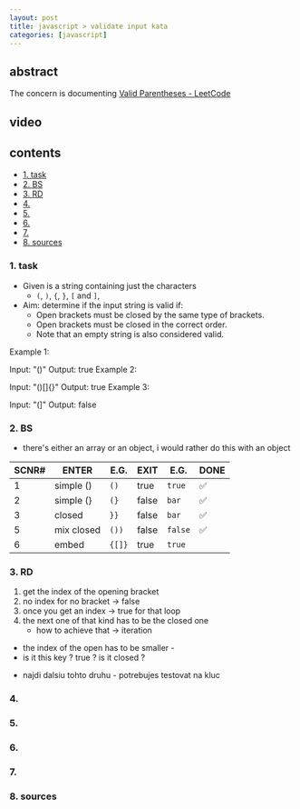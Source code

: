 ```yaml
---
layout: post
title: javascript > validate input kata
categories: [javascript]
---
```

## abstract
The concern is documenting [Valid Parentheses - LeetCode](https://leetcode.com/problems/valid-parentheses/)


## video
## contents
<!-- TOC -->

- [1. task](#1-task)
- [2. BS](#2-bs)
- [3. RD](#3-rd)
- [4.](#4)
- [5.](#5)
- [6.](#6)
- [7.](#7)
- [8. sources](#8-sources)

<!-- /TOC -->

### 1. task
* Given is a string containing just the characters 
    * `(`, `)`, `{`, `}`, `[` and `]`, 
* Aim: determine if the input string is valid if:
    * Open brackets must be closed by the same type of brackets.
    * Open brackets must be closed in the correct order.
    * Note that an empty string is also considered valid.

Example 1:

Input: "()"
Output: true
Example 2:

Input: "()[]{}"
Output: true
Example 3:

Input: "(]"
Output: false

### 2. BS
* there's either an array or an object, i would rather do this with an object

SCNR# | ENTER      | E.G.   | EXIT  | E.G.    | DONE
------|------------|--------|-------|---------|-----
1     | simple ()  | `()`   | true  | `true`  | ✅
2     | simple (}  | `(}`   | false | `bar`   | ✅
3     | closed     | `}}`   | false | `bar`   | ✅
5     | mix closed | `())`  | false | `false` | ✅
6     | embed      | `{[]}` | true  | `true`  |

### 3. RD
1. get the index of the opening bracket
2. no index for no bracket → false
3. once you get an index → true for that loop
4. the next one of that kind has to be the closed one
    * how to achieve that → iteration
* the index of the open has to be smaller -
* is it this key ? true ? is it closed ? 
- najdi dalsiu tohto druhu - potrebujes testovat na kluc

### 4.  
### 5.  
### 6.  
### 7.  
### 8. sources